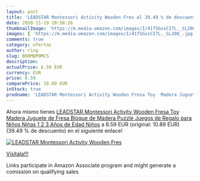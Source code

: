 ```yaml
---
layout: post
title: 'LEADSTAR Montessori Activity Wooden Fres al 39.49 % de descuento'
date: 2020-11-19 10:58:26
thumbnailImage: 'https://m.media-amazon.com/images/I/41fSGxsCI7L._SL200_.jpg'
images: [ 'https://m.media-amazon.com/images/I/41fSGxsCI7L._SL200_.jpg' ]
comments: true
category: ofertas
author: ring
slug: B08MQM9MCS
description:
actualPrice: 6.59 EUR
currency: EUR
price: 6.59
comparePrice: 10.89 EUR
inStock: true
prodname: 'LEADSTAR Montessori Activity Wooden Fresa Toy  Madera Juguete de Fresa Bloque de Madera Puzzle Juegos de Regalo para Niños Niñas 1 2 3 Años de Edad Niños'
---
```


Ahora mismo tienes [LEADSTAR Montessori Activity Wooden Fresa Toy  Madera Juguete de Fresa Bloque de Madera Puzzle Juegos de Regalo para Niños Niñas 1 2 3 Años de Edad Niños](https://www.amazon.es/dp/B08MQM9MCS/?tag=tolees-21) a 6.59 EUR (original: 10.89 EUR) (39.49 %  de descuento) en el siguiente enlace!

[![LEADSTAR Montessori Activity Wooden Fres](https://m.media-amazon.com/images/I/41fSGxsCI7L._SL200_.jpg)](https://www.amazon.es/dp/B08MQM9MCS/?tag=tolees-21)

[Visítala!!!](https://www.amazon.es/dp/B08MQM9MCS/?tag=tolees-21)

Links participate in Amazon Associate program and might generate a comission on qualifying sales
